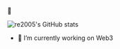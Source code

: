 👋


![re2005's GitHub stats](https://github-readme-stats.vercel.app/api/?username=re2005&show_icons=true)

- 🔭 I’m currently working on Web3

